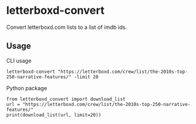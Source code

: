# letterboxd-convert

Convert letterboxd.com lists to a list of imdb ids.

## Usage

CLI usage
```
letterboxd-convert "https://letterboxd.com/crew/list/the-2010s-top-250-narrative-features/" -limit 20
```


Python package

```
from letterboxd_convert import download_list
url = "https://letterboxd.com/crew/list/the-2010s-top-250-narrative-features/"
print(download_list(url, limit=20))
```

